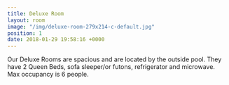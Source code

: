 ```yaml
---
title: Deluxe Room
layout: room
image: "/img/deluxe-room-279x214-c-default.jpg"
position: 1
date: 2018-01-29 19:58:16 +0000
---
```

Our Deluxe Rooms are spacious and are located by the outside pool. They have 2 Queen Beds, sofa sleeper/or futons, refrigerator and microwave. Max occupancy is 6 people.